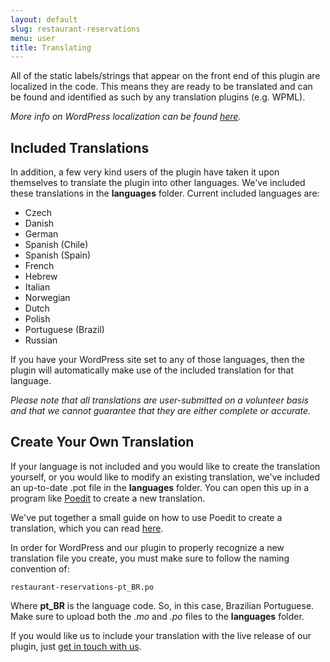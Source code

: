 ```yaml
---
layout: default
slug: restaurant-reservations
menu: user
title: Translating
---
```

All of the static labels/strings that appear on the front end of this plugin are localized in the code. This means they are ready to be translated and can be found and identified as such by any translation plugins (e.g. WPML). 

*More info on WordPress localization can be found [here](https://developer.wordpress.org/plugins/internationalization/localization/).*

## Included Translations

In addition, a few very kind users of the plugin have taken it upon themselves to translate the plugin into other languages. We've included these translations in the **languages** folder. Current included languages are:

- Czech
- Danish
- German
- Spanish (Chile)
- Spanish (Spain)
- French
- Hebrew
- Italian
- Norwegian
- Dutch
- Polish
- Portuguese (Brazil)
- Russian

If you have your WordPress site set to any of those languages, then the plugin will automatically make use of the included translation for that language.

*Please note that all translations are user-submitted on a volunteer basis and that we cannot guarantee that they are either complete or accurate.*

## Create Your Own Translation

If your language is not included and you would like to create the translation yourself, or you would like to modify an existing translation, we've included an up-to-date .pot file in the **languages** folder. You can open this up in a program like [Poedit](https://poedit.net/) to create a new translation. 

We've put together a small guide on how to use Poedit to create a translation, which you can read [here](poedit). 

In order for WordPress and our plugin to properly recognize a new translation file you create, you must make sure to follow the naming convention of:

`restaurant-reservations-pt_BR.po`

Where **pt_BR** is the language code. So, in this case, Brazilian Portuguese. Make sure to upload both the *.mo* and *.po* files to the **languages** folder.

If you would like us to include your translation with the live release of our plugin, just [get in touch with us](../support/contact).